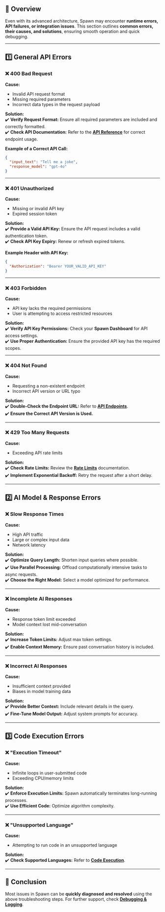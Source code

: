 ## **📌 Overview**

Even with its advanced architecture, Spawn may encounter **runtime errors, API failures, or integration issues**. This section outlines **common errors, their causes, and solutions**, ensuring smooth operation and quick debugging.

---

## **1️⃣ General API Errors**

### **❌ 400 Bad Request**

**Cause:**

- Invalid API request format
- Missing required parameters
- Incorrect data types in the request payload

**Solution:**  
✔️ **Verify Request Format:** Ensure all required parameters are included and correctly formatted.  
✔️ **Check API Documentation:** Refer to the **[API Reference](../api-reference/endpoints.md)** for correct endpoint usage.

**Example of a Correct API Call:**

```json
{
  "input_text": "Tell me a joke",
  "response_model": "gpt-4o"
}
```

---

### **❌ 401 Unauthorized**

**Cause:**

- Missing or invalid API key
- Expired session token

**Solution:**  
✔️ **Provide a Valid API Key:** Ensure the API request includes a valid authentication token.  
✔️ **Check API Key Expiry:** Renew or refresh expired tokens.

**Example Header with API Key:**

```json
{
  "Authorization": "Bearer YOUR_VALID_API_KEY"
}
```

---

### **❌ 403 Forbidden**

**Cause:**

- API key lacks the required permissions
- User is attempting to access restricted resources

**Solution:**  
✔️ **Verify API Key Permissions:** Check your **Spawn Dashboard** for API access settings.  
✔️ **Use Proper Authentication:** Ensure the provided API key has the required scopes.

---

### **❌ 404 Not Found**

**Cause:**

- Requesting a non-existent endpoint
- Incorrect API version or URL typo

**Solution:**  
✔️ **Double-Check the Endpoint URL:** Refer to **[API Endpoints](../api-reference/endpoints.md)**.  
✔️ **Ensure the Correct API Version is Used.**

---

### **❌ 429 Too Many Requests**

**Cause:**

- Exceeding API rate limits

**Solution:**  
✔️ **Check Rate Limits:** Review the **[Rate Limits](../api-reference/rate-limits.md)** documentation.  
✔️ **Implement Exponential Backoff:** Retry the request after a short delay.

---

## **2️⃣ AI Model & Response Errors**

### **❌ Slow Response Times**

**Cause:**

- High API traffic
- Large or complex input data
- Network latency

**Solution:**  
✔️ **Optimize Query Length:** Shorten input queries where possible.  
✔️ **Use Parallel Processing:** Offload computationally intensive tasks to async requests.  
✔️ **Choose the Right Model:** Select a model optimized for performance.

---

### **❌ Incomplete AI Responses**

**Cause:**

- Response token limit exceeded
- Model context lost mid-conversation

**Solution:**  
✔️ **Increase Token Limits:** Adjust max token settings.  
✔️ **Enable Context Memory:** Ensure past conversation history is included.

---

### **❌ Incorrect AI Responses**

**Cause:**

- Insufficient context provided
- Biases in model training data

**Solution:**  
✔️ **Provide Better Context:** Include relevant details in the query.  
✔️ **Fine-Tune Model Output:** Adjust system prompts for accuracy.

---

## **3️⃣ Code Execution Errors**

### **❌ "Execution Timeout"**

**Cause:**

- Infinite loops in user-submitted code
- Exceeding CPU/memory limits

**Solution:**  
✔️ **Enforce Execution Limits:** Spawn automatically terminates long-running processes.  
✔️ **Use Efficient Code:** Optimize algorithm complexity.

---

### **❌ "Unsupported Language"**

**Cause:**

- Attempting to run code in an unsupported language

**Solution:**  
✔️ **Check Supported Languages:** Refer to **[Code Execution](../code-execution/supported-languages.md)**.

---

## **📌 Conclusion**

Most issues in Spawn can be **quickly diagnosed and resolved** using the above troubleshooting steps. For further support, check **[Debugging & Logging](../troubleshooting/debugging.md)**.
